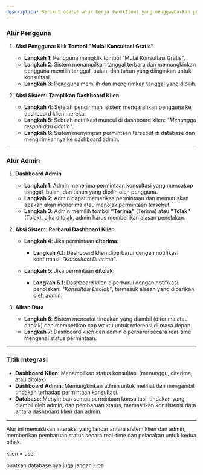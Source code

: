 ```yaml
---
description: Berikut adalah alur kerja (workflow) yang menggambarkan proses dari awal permintaan konsultasi gratis oleh pengguna hingga hasil akhir, dengan sistem yang terintegrasi antara dashboard klien dan admin.
---
```


### **Alur Pengguna**

1. **Aksi Pengguna: Klik Tombol "Mulai Konsultasi Gratis"**

   * **Langkah 1**: Pengguna mengklik tombol "Mulai Konsultasi Gratis".
   * **Langkah 2**: Sistem menampilkan tanggal terbaru dan memungkinkan pengguna memilih tanggal, bulan, dan tahun yang diinginkan untuk konsultasi.
   * **Langkah 3**: Pengguna memilih dan mengirimkan tanggal yang dipilih.

2. **Aksi Sistem: Tampilkan Dashboard Klien**

   * **Langkah 4**: Setelah pengiriman, sistem mengarahkan pengguna ke dashboard klien mereka.
   * **Langkah 5**: Sebuah notifikasi muncul di dashboard klien: *"Menunggu respon dari admin"*.
   * **Langkah 6**: Sistem menyimpan permintaan tersebut di database dan mengirimkannya ke dashboard admin.

---

### **Alur Admin**

1. **Dashboard Admin**

   * **Langkah 1**: Admin menerima permintaan konsultasi yang mencakup tanggal, bulan, dan tahun yang dipilih oleh pengguna.
   * **Langkah 2**: Admin dapat memeriksa permintaan dan memutuskan apakah akan menerima atau menolak permintaan tersebut.
   * **Langkah 3**: Admin memilih tombol **"Terima"** (Terima) atau **"Tolak"** (Tolak). Jika ditolak, admin harus memberikan alasan penolakan.

2. **Aksi Sistem: Perbarui Dashboard Klien**

   * **Langkah 4**: Jika permintaan **diterima**:

     * **Langkah 4.1**: Dashboard klien diperbarui dengan notifikasi konfirmasi: *"Konsultasi Diterima"*.
   * **Langkah 5**: Jika permintaan **ditolak**:

     * **Langkah 5.1**: Dashboard klien diperbarui dengan notifikasi penolakan: *"Konsultasi Ditolak"*, termasuk alasan yang diberikan oleh admin.

3. **Aliran Data**

   * **Langkah 6**: Sistem mencatat tindakan yang diambil (diterima atau ditolak) dan memberikan cap waktu untuk referensi di masa depan.
   * **Langkah 7**: Dashboard klien dan admin diperbarui secara real-time mengenai status permintaan.

---

### **Titik Integrasi**

* **Dashboard Klien**: Menampilkan status konsultasi (menunggu, diterima, atau ditolak).
* **Dashboard Admin**: Memungkinkan admin untuk melihat dan mengambil tindakan terhadap permintaan konsultasi.
* **Database**: Menyimpan semua permintaan konsultasi, tindakan yang diambil oleh admin, dan pembaruan status, memastikan konsistensi data antara dashboard klien dan admin.

---

Alur ini memastikan interaksi yang lancar antara sistem klien dan admin, memberikan pembaruan status secara real-time dan pelacakan untuk kedua pihak.

klien = user

buatkan database nya juga jangan lupa
